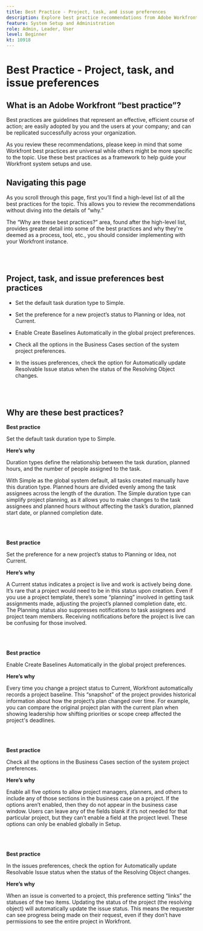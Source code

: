```yaml
---
title: Best Practice - Project, task, and issue preferences
description: Explore best practice recommendations from Adobe Workfront experts about setting up, managing, and using Workfront project, task, and issue preferences.
feature: System Setup and Administration
role: Admin, Leader, User
level: Beginner
kt: 10918
---
```


# Best Practice - Project, task, and issue preferences

## What is an Adobe Workfront “best practice”? 

Best practices are guidelines that represent an effective, efficient course of action; are easily adopted by you and the users at your company; and can be replicated successfully across your organization. 

As you review these recommendations, please keep in mind that some Workfront best practices are universal while others might be more specific to the topic. Use these best practices as a framework to help guide your Workfront system setups and use.

## Navigating this page 

As you scroll through this page, first you’ll find a high-level list of all the best practices for the topic. This allows you to review the recommendations without diving into the details of “why.” 

The “Why are these best practices?” area, found after the high-level list, provides greater detail into some of the best practices and why they're deemed as a process, tool, etc., you should consider implementing with your Workfront instance. 

</br>
</br>

## Project, task, and issue preferences best practices 

* Set the default task duration type to Simple. 

* Set the preference for a new project’s status to Planning or Idea, not Current. 

* Enable Create Baselines Automatically in the global project preferences. 

* Check all the options in the Business Cases section of the system project preferences. 

* In the issues preferences, check the option for Automatically update Resolvable Issue status when the status of the Resolving Object changes. 

</br>
</br>


## Why are these best practices? 

**Best practice**

Set the default task duration type to Simple. 

**Here’s why**

Duration types define the relationship between the task duration, planned hours, and the number of people assigned to the task.  

With Simple as the global system default, all tasks created manually have this duration type. Planned hours are divided evenly among the task assignees across the length of the duration. The Simple duration type can simplify project planning, as it allows you to make changes to the task assignees and planned hours without affecting the task’s duration, planned start date, or planned completion date. 

</br>
</br>

**Best practice**

Set the preference for a new project’s status to Planning or Idea, not Current. 

**Here’s why**

A Current status indicates a project is live and work is actively being done. It’s rare that a project would need to be in this status upon creation. Even if you use a project template, there’s some “planning” involved in getting task assignments made, adjusting the project’s planned completion date, etc. The Planning status also suppresses notifications to task assignees and project team members. Receiving notifications before the project is live can be confusing for those involved. 

</br>
</br>

**Best practice**

Enable Create Baselines Automatically in the global project preferences.  

**Here’s why**

Every time you change a project status to Current, Workfront automatically records a project baseline. This “snapshot” of the project provides historical information about how the project’s plan changed over time. For example, you can compare the original project plan with the current plan when showing leadership how shifting priorities or scope creep affected the project's deadlines. 

</br>
</br>

**Best practice**

Check all the options in the Business Cases section of the system project preferences. 

**Here’s why**

Enable all five options to allow project managers, planners, and others to include any of those sections in the business case on a project. If the options aren’t enabled, then they do not appear in the business case window. Users can leave any of the fields blank if it’s not needed for that particular project, but they can’t enable a field at the project level. These options can only be enabled globally in Setup. 

</br>
</br>

**Best practice**

In the issues preferences, check the option for Automatically update Resolvable Issue status when the status of the Resolving Object changes. 

**Here’s why**

When an issue is converted to a project, this preference setting “links” the statuses of the two items. Updating the status of the project (the resolving object) will automatically update the issue status. This means the requester can see progress being made on their request, even if they don’t have permissions to see the entire project in Workfront. 
